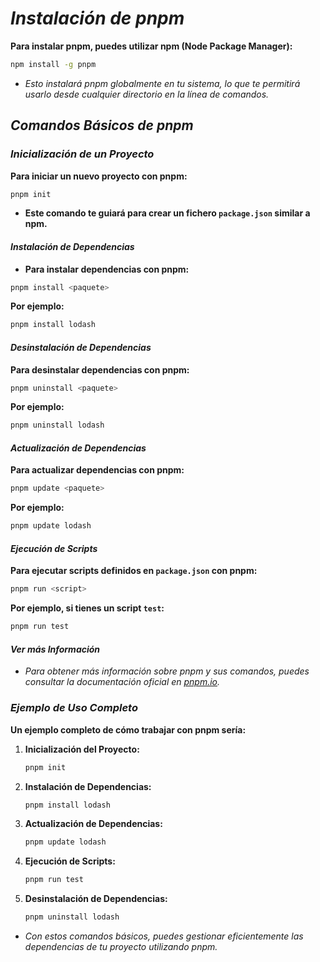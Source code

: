 <!-- Autor: Daniel Benjamin Perez Morales -->
<!-- GitHub: https://github.com/D4nitrix13 -->
<!-- GitLab: https://gitlab.com/D4nitrix13 -->
<!-- Correo electrónico: danielperezdev@proton.me -->

# ***Instalación de pnpm***

**Para instalar pnpm, puedes utilizar npm (Node Package Manager):**

```bash
npm install -g pnpm
```

- *Esto instalará pnpm globalmente en tu sistema, lo que te permitirá usarlo desde cualquier directorio en la línea de comandos.*

## ***Comandos Básicos de pnpm***

### ***Inicialización de un Proyecto***

**Para iniciar un nuevo proyecto con pnpm:**

```bash
pnpm init
```

- **Este comando te guiará para crear un fichero `package.json` similar a npm.**

#### ***Instalación de Dependencias***

- **Para instalar dependencias con pnpm:**

```bash
pnpm install <paquete>
```

**Por ejemplo:**

```bash
pnpm install lodash
```

#### ***Desinstalación de Dependencias***

**Para desinstalar dependencias con pnpm:**

```bash
pnpm uninstall <paquete>
```

**Por ejemplo:**

```bash
pnpm uninstall lodash
```

#### ***Actualización de Dependencias***

**Para actualizar dependencias con pnpm:**

```bash
pnpm update <paquete>
```

**Por ejemplo:**

```bash
pnpm update lodash
```

#### ***Ejecución de Scripts***

**Para ejecutar scripts definidos en `package.json` con pnpm:**

```bash
pnpm run <script>
```

**Por ejemplo, si tienes un script `test`:**

```bash
pnpm run test
```

#### ***Ver más Información***

- *Para obtener más información sobre pnpm y sus comandos, puedes consultar la documentación oficial en [pnpm.io](https://pnpm.io/ "https://pnpm.io/").*

### ***Ejemplo de Uso Completo***

**Un ejemplo completo de cómo trabajar con pnpm sería:**

1. **Inicialización del Proyecto:**

   ```bash
   pnpm init
   ```

2. **Instalación de Dependencias:**

   ```bash
   pnpm install lodash
   ```

3. **Actualización de Dependencias:**

   ```bash
   pnpm update lodash
   ```

4. **Ejecución de Scripts:**

   ```bash
   pnpm run test
   ```

5. **Desinstalación de Dependencias:**

   ```bash
   pnpm uninstall lodash
   ```

- *Con estos comandos básicos, puedes gestionar eficientemente las dependencias de tu proyecto utilizando pnpm.*
